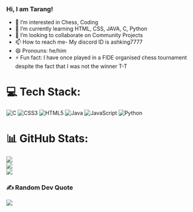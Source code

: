  ### Hi, I am Tarang!
- 👀 I’m interested in Chess, Coding
- 🌱 I’m currently learning HTML, CSS, JAVA, C, Python
- 💞️ I’m looking to collaborate on Community Projects
- 📫 How to reach me- My discord ID is ashking7777
- 😄 Pronouns: he/him
- ⚡ Fun fact: I have once played in a FIDE organised chess tournament despite the fact that I was not the winner T-T

<!---
Tarang-RG/Tarang-RG is a ✨ special ✨ repository because its `README.md` (this file) appears on your GitHub profile.
You can click the Preview link to take a look at your changes.
--->

# 💻 Tech Stack:
![C](https://img.shields.io/badge/c-%2300599C.svg?style=for-the-badge&logo=c&logoColor=white) ![CSS3](https://img.shields.io/badge/css3-%231572B6.svg?style=for-the-badge&logo=css3&logoColor=white) ![HTML5](https://img.shields.io/badge/html5-%23E34F26.svg?style=for-the-badge&logo=html5&logoColor=white) ![Java](https://img.shields.io/badge/java-%23ED8B00.svg?style=for-the-badge&logo=openjdk&logoColor=white) ![JavaScript](https://img.shields.io/badge/javascript-%23323330.svg?style=for-the-badge&logo=javascript&logoColor=%23F7DF1E) ![Python](https://img.shields.io/badge/python-3670A0?style=for-the-badge&logo=python&logoColor=ffdd54)
# 📊 GitHub Stats:
![](https://github-readme-stats.vercel.app/api?username=Tarang-RG&theme=dark&hide_border=false&include_all_commits=false&count_private=false)<br/>
![](https://github-readme-streak-stats.herokuapp.com/?user=Tarang-RG&theme=dark&hide_border=false)<br/>
![](https://github-readme-stats.vercel.app/api/top-langs/?username=Tarang-RG&theme=dark&hide_border=false&include_all_commits=false&count_private=false&layout=compact)

### ✍️ Random Dev Quote
![](https://quotes-github-readme.vercel.app/api?type=horizontal&theme=radical)

<!-- Proudly created with GPRM ( https://gprm.itsvg.in ) -->
